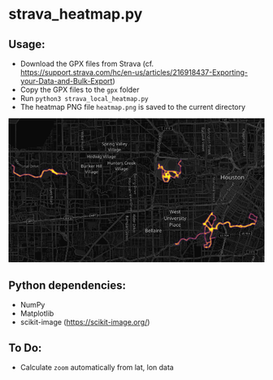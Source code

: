 # strava_heatmap.py

## Usage:

* Download the GPX files from Strava (cf. https://support.strava.com/hc/en-us/articles/216918437-Exporting-your-Data-and-Bulk-Export)
* Copy the GPX files to the `gpx` folder
* Run `python3 strava_local_heatmap.py`
* The heatmap PNG file `heatmap.png` is saved to the current directory

![heatmap.png](heatmap.png)

## Python dependencies:

* NumPy
* Matplotlib
* scikit-image (https://scikit-image.org/)

## To Do:

* Calculate `zoom` automatically from lat, lon data
